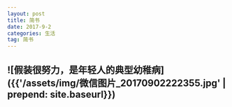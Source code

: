 ```yaml
---
layout: post
title: 简书
date: 2017-9-2
categories: 生活
tag: 简书
---
```

## ![假装很努力，是年轻人的典型幼稚病]({{'/assets/img/微信图片_20170902222355.jpg'  |  prepend: site.baseurl}})
